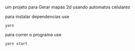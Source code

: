 um projeto para Gerar mapas 2d usando automatos celulares

para instalar dependencias use

```
yarn
```

para correr o programa use

```
yarn start
```
